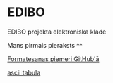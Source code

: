 # EDIBO
EDIBO projekta elektroniska klade

Mans pirmais pieraksts ^^

[Formatesanas piemeri GitHub'ā](https://help.github.com/en/github/writing-on-github/basic-writing-and-formatting-syntax)


[ascii tabula](http://www.ecowin.org/aulas/resources/tables/asciitable.jpg)
